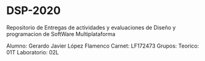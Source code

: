 # DSP-2020
Repositorio de Entregas de actividades y evaluaciones de Diseño y programacion de SoftWare Multiplataforma

Alumno: Gerardo Javier López Flamenco
Carnet: LF172473
Grupos:
  Teorico:      01T
  Laboratorio:  02L
